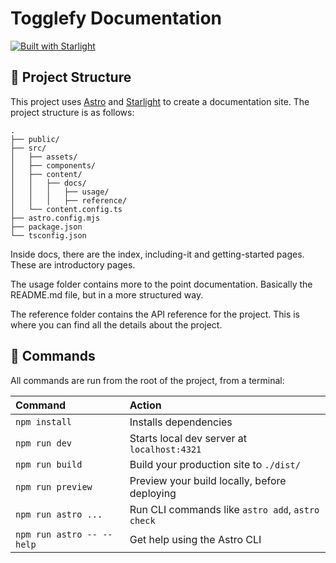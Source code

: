 # Togglefy Documentation

[![Built with Starlight](https://astro.badg.es/v2/built-with-starlight/tiny.svg)](https://starlight.astro.build)

## 🚀 Project Structure

This project uses [Astro](https://astro.build) and [Starlight](https://starlight.astro.build) to create a documentation site. The project structure is as follows:

```
.
├── public/
├── src/
│   ├── assets/
│   ├── components/
│   ├── content/
│   │   ├── docs/
│   │   │   ├── usage/
│   │   │   ├── reference/
│   └── content.config.ts
├── astro.config.mjs
├── package.json
└── tsconfig.json
```

Inside docs, there are the index, including-it and getting-started pages. These are introductory pages.

The usage folder contains more to the point documentation. Basically the README.md file, but in a more structured way.

The reference folder contains the API reference for the project. This is where you can find all the details about the project.

## 🧞 Commands

All commands are run from the root of the project, from a terminal:

| Command                   | Action                                           |
| :------------------------ | :----------------------------------------------- |
| `npm install`             | Installs dependencies                            |
| `npm run dev`             | Starts local dev server at `localhost:4321`      |
| `npm run build`           | Build your production site to `./dist/`          |
| `npm run preview`         | Preview your build locally, before deploying     |
| `npm run astro ...`       | Run CLI commands like `astro add`, `astro check` |
| `npm run astro -- --help` | Get help using the Astro CLI                     |